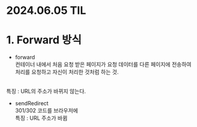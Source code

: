 # 2024.06.05 TIL

# 1. Forward 방식

- forward<br>
컨테이너 내에서 처음 요청 받은 페이지가 요청 데이터를 다른 페이지에 전송하여<br>
처리를 요청하고 자신이 처리한 것처럼 하는 것.
<br>
특징 : URL의 주소가 바뀌지 않는다.

- sendRedirect<br>
301/302 코드를 브라우저에 <br>
특징 : URL 주소가 바뀜
